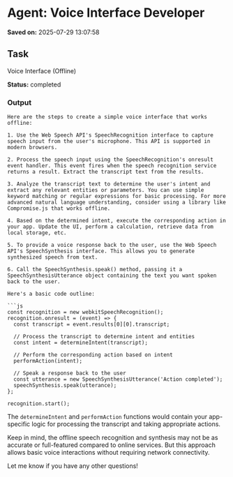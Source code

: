 # Agent: Voice Interface Developer
**Saved on:** 2025-07-29 13:07:58

## Task
Voice Interface (Offline)

**Status:** completed

### Output
```
Here are the steps to create a simple voice interface that works offline:

1. Use the Web Speech API's SpeechRecognition interface to capture speech input from the user's microphone. This API is supported in modern browsers.

2. Process the speech input using the SpeechRecognition's onresult event handler. This event fires when the speech recognition service returns a result. Extract the transcript text from the results.

3. Analyze the transcript text to determine the user's intent and extract any relevant entities or parameters. You can use simple keyword matching or regular expressions for basic processing. For more advanced natural language understanding, consider using a library like Compromise.js that works offline.

4. Based on the determined intent, execute the corresponding action in your app. Update the UI, perform a calculation, retrieve data from local storage, etc.

5. To provide a voice response back to the user, use the Web Speech API's SpeechSynthesis interface. This allows you to generate synthesized speech from text.

6. Call the SpeechSynthesis.speak() method, passing it a SpeechSynthesisUtterance object containing the text you want spoken back to the user.

Here's a basic code outline:

```js
const recognition = new webkitSpeechRecognition();
recognition.onresult = (event) => {
  const transcript = event.results[0][0].transcript;
  
  // Process the transcript to determine intent and entities
  const intent = determineIntent(transcript);
  
  // Perform the corresponding action based on intent
  performAction(intent);
  
  // Speak a response back to the user
  const utterance = new SpeechSynthesisUtterance('Action completed');
  speechSynthesis.speak(utterance);
};

recognition.start();
```

The `determineIntent` and `performAction` functions would contain your app-specific logic for processing the transcript and taking appropriate actions.

Keep in mind, the offline speech recognition and synthesis may not be as accurate or full-featured compared to online services. But this approach allows basic voice interactions without requiring network connectivity.

Let me know if you have any other questions!
```

